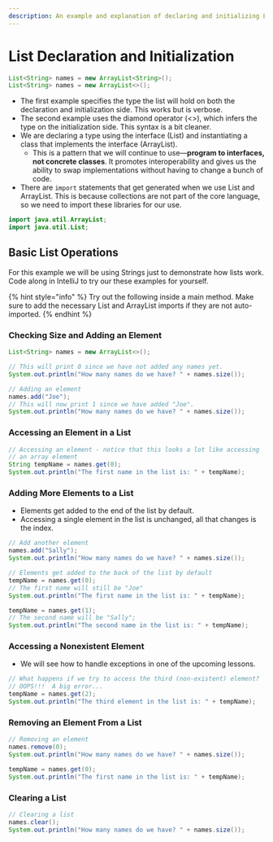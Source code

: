 ```yaml
---
description: An example and explanation of declaring and initializing Lists.
---
```


# List Declaration and Initialization

```java
List<String> names = new ArrayList<String>();
List<String> names = new ArrayList<>();
```

* The first example specifies the type the list will hold on both the declaration and initialization side. This works but is verbose. 
* The second example uses the diamond operator \(&lt;&gt;\), which infers the type on the initialization side. This syntax is a bit cleaner.
* We are declaring a type using the interface \(List\) and instantiating a class that implements the interface \(ArrayList\).
  * This is a pattern that we will continue to use—**program to interfaces, not concrete classes**. It promotes interoperability and gives us the ability to swap implementations without having to change a bunch of code.
* There are `import` statements that get generated when we use List and ArrayList. This is because collections are not part of the core language, so we need to import these libraries for our use.

```java
import java.util.ArrayList;
import java.util.List;
```

## Basic List Operations

For this example we will be using Strings just to demonstrate how lists work. Code along in IntelliJ to try our these examples for yourself. 

{% hint style="info" %}
Try out the following inside a main method. Make sure to add the necessary List and ArrayList imports if they are not auto-imported. 
{% endhint %}

### Checking Size and Adding an Element

```java
List<String> names = new ArrayList<>();

// This will print 0 since we have not added any names yet.
System.out.println("How many names do we have? " + names.size());

// Adding an element
names.add("Joe");
// This will now print 1 since we have added "Joe".
System.out.println("How many names do we have? " + names.size());
```

### Accessing an Element in a List

```java
// Accessing an element - notice that this looks a lot like accessing
// an array element
String tempName = names.get(0);
System.out.println("The first name in the list is: " + tempName);
```

### Adding More Elements to a List

* Elements get added to the end of the list by default.
* Accessing a single element in the list is unchanged, all that changes is the index.

```java
// Add another element
names.add("Sally");
System.out.println("How many names do we have? " + names.size());

// Elements get added to the back of the list by default
tempName = names.get(0);
// The first name will still be "Joe"
System.out.println("The first name in the list is: " + tempName);

tempName = names.get(1);
// The second name will be "Sally";
System.out.println("The second name in the list is: " + tempName);
```

### Accessing a Nonexistent Element

* We will see how to handle exceptions in one of the upcoming lessons.

```java
// What happens if we try to access the third (non-existent) element?
// OOPS!!!  A big error...
tempName = names.get(2);
System.out.println("The third element in the list is: " + tempName);
```

### Removing an Element From a List

```java
// Removing an element
names.remove(0);
System.out.println("How many names do we have? " + names.size());

tempName = names.get(0);
System.out.println("The first name in the list is: " + tempName);
```

### Clearing a List

```java
// Clearing a list
names.clear();
System.out.println("How many names do we have? " + names.size());
```

